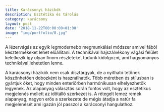 ```yaml
---
title: Karácsonyi házikók
description: Esztétika és tárolás
category: karácsony
layout: post
date: '2018-11-22T00:00:00+01:00'
image: "img/portfolio/8.jpg"
---
```

A lézervágás az egyik legmodernebb megmunkálási módszer amivel fából késztermékeket lehet előállítani. A technikával hajszálvékony vágási felület keletkezik így olyan finom részleteket tudunk kidolgozni, ami hagyományos technikával lehetetlen lenne.

A karácsonyi házikók nem csak dísztárgyak, de a nyitható tetőnek köszönhetően dobozként is használhatók. Több méretben és stílusban is gyártjuk őket, hogy minden enteriőrben harmónikusan elhelyezhetők legyenek. Az alapanyag választás során fontos volt, hogy az esztétikus megjelenés mellett az időtálló szerkezet is. A rétegelt lemez remek alapanyag, nagyon erős a szerkezete de mégis átadja a natúr fa megjelenését ami igazán jól passzol a karácsonyi hangulathoz.
